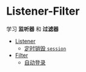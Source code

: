 # Listener-Filter

学习 **监听器** 和 **过滤器**

* [Listener](listener)
  * [定时销毁 `session`](timely-destruction-case)
* [Filter](filter)
  * [自动登录](auto-login)
